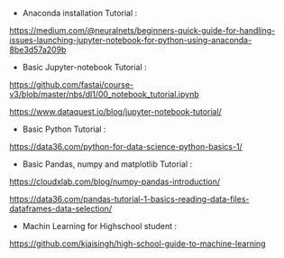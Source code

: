 * Anaconda installation Tutorial : 

https://medium.com/@neuralnets/beginners-quick-guide-for-handling-issues-launching-jupyter-notebook-for-python-using-anaconda-8be3d57a209b

* Basic Jupyter-notebook Tutorial :

https://github.com/fastai/course-v3/blob/master/nbs/dl1/00_notebook_tutorial.ipynb

https://www.dataquest.io/blog/jupyter-notebook-tutorial/

* Basic Python Tutorial :

https://data36.com/python-for-data-science-python-basics-1/

* Basic Pandas, numpy and matplotlib Tutorial :

https://cloudxlab.com/blog/numpy-pandas-introduction/

https://data36.com/pandas-tutorial-1-basics-reading-data-files-dataframes-data-selection/


* Machin Learning for Highschool student :

https://github.com/kjaisingh/high-school-guide-to-machine-learning
